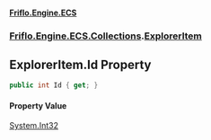 #### [Friflo.Engine.ECS](index.md#'index')
### [Friflo.Engine.ECS.Collections](Friflo.Engine.ECS.Collections.md#'Friflo.Engine.ECS.Collections').[ExplorerItem](ExplorerItem.md#'Friflo.Engine.ECS.Collections.ExplorerItem')

## ExplorerItem.Id Property

```csharp
public int Id { get; }
```

#### Property Value
[System.Int32](https://docs.microsoft.com/en-us/dotnet/api/System.Int32#'System.Int32')